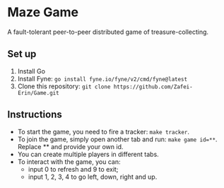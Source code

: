 # Maze Game

A fault-tolerant peer-to-peer distributed game of treasure-collecting.

## Set up

1. Install Go
2. Install Fyne: `go install fyne.io/fyne/v2/cmd/fyne@latest`
3. Clone this repository: `git clone https://github.com/Zafei-Erin/Game.git`


## Instructions

- To start the game, you need to fire a tracker: `make tracker`.
- To join the game, simply open another tab and run: `make game id=**`. Replace ** and provide your own id.
- You can create multiple players in different tabs.
- To interact with the game, you can:
  - input 0 to refresh and 9 to exit;
  - input 1, 2, 3, 4 to go left, down, right and up.
